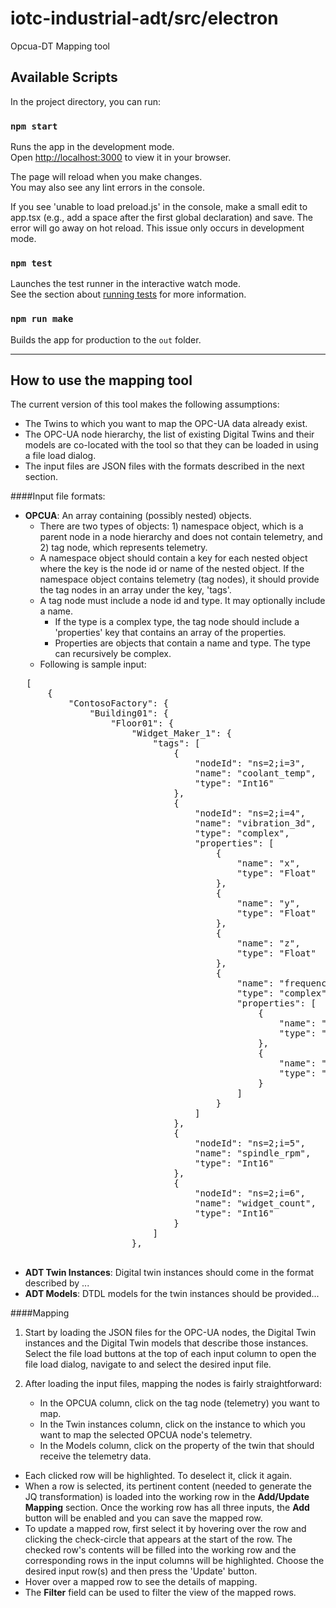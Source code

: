 # iotc-industrial-adt/src/electron
Opcua-DT Mapping tool

## Available Scripts

In the project directory, you can run:

### `npm start`

Runs the app in the development mode.\
Open [http://localhost:3000](http://localhost:3000) to view it in your browser.

The page will reload when you make changes.\
You may also see any lint errors in the console.

If you see 'unable to load preload.js' in the console, make a small edit to app.tsx (e.g., add a space after the first global declaration) and save. The error will go away on hot reload. This issue only occurs in development mode.

### `npm test`

Launches the test runner in the interactive watch mode.\
See the section about [running tests](https://facebook.github.io/create-react-app/docs/running-tests) for more information.

### `npm run make`

Builds the app for production to the `out` folder.

---
## How to use the mapping tool

The current version of this tool makes the following assumptions:
- The Twins to which you want to map the OPC-UA data already exist.
- The OPC-UA node hierarchy, the list of existing Digital Twins and their models are co-located with the tool so that they can be loaded in using a file load dialog.
- The input files are JSON files with the formats  described in the next section.

####Input file formats:

  -  **OPCUA**: An array containing (possibly nested) objects.
     - There are two types of objects: 1) namespace object, which is a parent node in a node hierarchy and does not contain telemetry, and 2) tag node, which represents telemetry.
     - A namespace object should contain a key for each nested object where the key is the node id or name of the nested object. If the namespace object contains telemetry (tag nodes), it should provide the tag nodes in an array under the key, 'tags'.
     - A tag node must include a node id and type. It may optionally include a name.
       - If the type is a complex type, the tag node should include a 'properties' key that contains an array of the properties.
        - Properties are objects that contain a name and type. The type can recursively be complex.
     - Following is sample input:
   <pre>
   [
       {
           "ContosoFactory": {
               "Building01": {
                   "Floor01": {
                       "Widget_Maker_1": {
                           "tags": [
                               {
                                   "nodeId": "ns=2;i=3",
                                   "name": "coolant_temp",
                                   "type": "Int16"
                               },
                               {
                                   "nodeId": "ns=2;i=4",
                                   "name": "vibration_3d",
                                   "type": "complex",
                                   "properties": [
                                       {
                                           "name": "x",
                                           "type": "Float"
                                       },
                                       {
                                           "name": "y",
                                           "type": "Float"
                                       },
                                       {
                                           "name": "z",
                                           "type": "Float"
                                       },
                                       {
                                           "name": "frequency",
                                           "type": "complex",
                                           "properties": [
                                               {
                                                   "name": "treble",
                                                   "type": "Float"
                                               },
                                               {
                                                   "name": "base",
                                                   "type": "Float"
                                               }
                                           ]
                                       }
                                   ]
                               },
                               {
                                   "nodeId": "ns=2;i=5",
                                   "name": "spindle_rpm",
                                   "type": "Int16"
                               },
                               {
                                   "nodeId": "ns=2;i=6",
                                   "name": "widget_count",
                                   "type": "Int16"
                               }
                           ]
                       },
   </pre>

- **ADT Twin Instances**: Digital twin instances should come in the format described by ...
- **ADT Models**: DTDL models for the twin instances should be provided...

####Mapping

1) Start by loading the JSON files for the OPC-UA nodes, the Digital Twin instances and the Digital Twin models that describe those instances.
Select the file load buttons at the top of each input column to open the file load dialog, navigate to and select the desired input file.

2) After loading the input files, mapping the nodes is fairly straightforward:
   - In the OPCUA column, click on the tag node (telemetry) you want to map.
   - In the Twin instances column, click on the instance to which you want to map the selected OPCUA node's telemetry.
   - In the Models column, click on the property of the twin that should receive the telemetry data.

- Each clicked row will be highlighted. To deselect it, click it again.
- When a row is selected, its pertinent content (needed to generate the JQ transformation) is loaded into the working row in the **Add/Update Mapping** section. Once the working row has all three inputs, the **Add** button will be enabled and you can save the mapped row.
- To update a mapped row, first select it by hovering over the row and clicking the check-circle that appears at the start of the row. The checked row's contents will be filled into the working row and the corresponding rows in the input columns will be highlighted. Choose the desired input row(s) and then press the 'Update' button.
- Hover over a mapped row to see the details of mapping.
- The **Filter** field can be used to filter the view of the mapped rows.